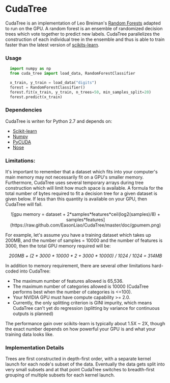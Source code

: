 CudaTree
==================

CudaTree is an implementation of Leo Breiman's [Random Forests](http://www.stat.berkeley.edu/~breiman/RandomForests/cc_home.htm)
adapted to run on the GPU. 
A random forest is an ensemble of randomized decision trees which  vote together to predict new labels.
CudaTree parallelizes the construction of each individual tree in the ensemble and thus is able to train faster than 
the latest version of [scikits-learn](http://scikit-learn.org/stable/modules/tree.html). 

### Usage


```python
  import numpy as np
  from cuda_tree import load_data, RandomForestClassifier

  x_train, y_train = load_data("digits")
  forest = RandomForestClassifier()
  forest.fit(x_train, y_train, n_trees=50, min_samples_split=20)
  forest.predict(x_train)
```

### Dependencies 

CudaTree is writen for Python 2.7 and depends on:

* [Scikit-learn](http://scikit-learn.org/stable/)
* [Numpy](http://www.scipy.org/install.html)
* [PyCUDA](http://documen.tician.de/pycuda/#)
* [Nose](https://nose.readthedocs.org/en/latest/)


### Limitations:

It's important to remember that a dataset which fits into your computer's main memory may not necessarily fit on a GPU's smaller memory. 
Furthermore, CudaTree uses several temporary arrays during tree construction which will limit how much space is available. 
A formula for the total number of bytes required to fit a decision tree for a given dataset is given below. If less than this quantity is available 
on your GPU, then CudaTree will fail. 




<!-- 
\mathrm{GPU}\;\mathrm{memory}\;\mathrm{in}\;\mathrm{bytes} = \mathit{DatasetSize} + 2\cdot \mathit{Samples} \cdot \mathit{Features} \cdot \left\lceil \frac{\log_2 \mathit{Samples}}{8} \right\rceil + \mathit{Features} \cdot \mathit{Samples}
-->
  <div align="center">
  ![gpu memory = dataset + 2*samples*features*ceil(log2(samples)/8) + samples*features](https://raw.github.com/EasonLiao/CudaTree/master/doc/gpumem.png) 
  </div>

<!--     
  <i>(n_bytes_per_idx is 1 when the number of samples <= 256
  <br />
  n_bytes_per_idx is 2 when the number of samples <= 65536
  <br />
  n_bytes_per_idx is 4 when the number of samples <= 4294967296 
  <br />
  n_bytes_per_idx is 8 when the number of samples > 4294967296)</i>
  <br/>
 --> 
 
  For example, let's assume you have a training dataset which takes up 200MB, and the number of samples = 10000 and 
  the number of features is 3000, then the total GPU memory required will be: <br>
  <div align="center" style="font-style:italic;">
  200MB + (2 * 3000 * 10000 * 2 + 3000 * 10000) / 1024 / 1024 = 314MB
  </div>

In addition to memory requirement, there are several other limitations hard-coded into CudaTree: 

* The maximum number of features allowed is 65,536.
* The maximum number of categories allowed is 10000 (CudaTree performs best when the number of categories is <=100).
* Your NVIDIA GPU must have compute capability >= 2.0.
* Currently, the only splitting criterion is GINI impurity, which means CudaTree can't yet do regression (splitting by variance for continuous outputs is planned)

The performance gain over scikits-learn is typically about 1.5X ~ 2X, though the exact number depends on how powerful your GPU is and what your training data looks like. 



### Implementation Details 

Trees are first constructed in depth-first order, with a separate kernel launch for each node's subset of the data. 
Eventually the data gets split into very small subsets and at that point CudaTree switches to breadth-first grouping
of multiple subsets for each kernel launch. 


